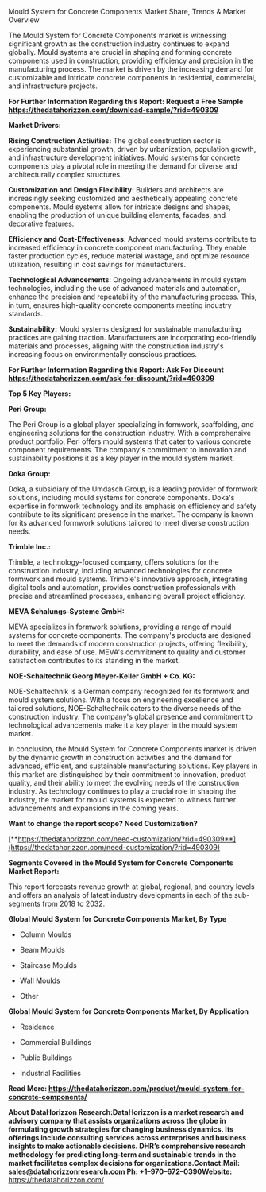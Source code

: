 Mould System for Concrete Components Market Share, Trends & Market
Overview

The Mould System for Concrete Components market is witnessing
significant growth as the construction industry continues to expand
globally. Mould systems are crucial in shaping and forming concrete
components used in construction, providing efficiency and precision in
the manufacturing process. The market is driven by the increasing demand
for customizable and intricate concrete components in residential,
commercial, and infrastructure projects.

**For Further Information Regarding this Report: Request a Free Sample
<https://thedatahorizzon.com/download-sample/?rid=490309>**

**Market Drivers:**

**Rising Construction Activities:** The global construction sector is
experiencing substantial growth, driven by urbanization, population
growth, and infrastructure development initiatives. Mould systems for
concrete components play a pivotal role in meeting the demand for
diverse and architecturally complex structures.

**Customization and Design Flexibility:** Builders and architects are
increasingly seeking customized and aesthetically appealing concrete
components. Mould systems allow for intricate designs and shapes,
enabling the production of unique building elements, facades, and
decorative features.

**Efficiency and Cost-Effectiveness:** Advanced mould systems contribute
to increased efficiency in concrete component manufacturing. They enable
faster production cycles, reduce material wastage, and optimize resource
utilization, resulting in cost savings for manufacturers.

**Technological Advancements**: Ongoing advancements in mould system
technologies, including the use of advanced materials and automation,
enhance the precision and repeatability of the manufacturing process.
This, in turn, ensures high-quality concrete components meeting industry
standards.

**Sustainability:** Mould systems designed for sustainable manufacturing
practices are gaining traction. Manufacturers are incorporating
eco-friendly materials and processes, aligning with the construction
industry's increasing focus on environmentally conscious practices.

**For Further Information Regarding this Report: Ask For Discount
<https://thedatahorizzon.com/ask-for-discount/?rid=490309>**

**Top 5 Key Players:**

**Peri Group:**

The Peri Group is a global player specializing in formwork, scaffolding,
and engineering solutions for the construction industry. With a
comprehensive product portfolio, Peri offers mould systems that cater to
various concrete component requirements. The company's commitment to
innovation and sustainability positions it as a key player in the mould
system market.

**Doka Group:**

Doka, a subsidiary of the Umdasch Group, is a leading provider of
formwork solutions, including mould systems for concrete components.
Doka's expertise in formwork technology and its emphasis on efficiency
and safety contribute to its significant presence in the market. The
company is known for its advanced formwork solutions tailored to meet
diverse construction needs.

**Trimble Inc.:**

Trimble, a technology-focused company, offers solutions for the
construction industry, including advanced technologies for concrete
formwork and mould systems. Trimble's innovative approach, integrating
digital tools and automation, provides construction professionals with
precise and streamlined processes, enhancing overall project efficiency.

**MEVA Schalungs-Systeme GmbH:**

MEVA specializes in formwork solutions, providing a range of mould
systems for concrete components. The company's products are designed to
meet the demands of modern construction projects, offering flexibility,
durability, and ease of use. MEVA's commitment to quality and customer
satisfaction contributes to its standing in the market.

**NOE-Schaltechnik Georg Meyer-Keller GmbH + Co. KG:**

NOE-Schaltechnik is a German company recognized for its formwork and
mould system solutions. With a focus on engineering excellence and
tailored solutions, NOE-Schaltechnik caters to the diverse needs of the
construction industry. The company's global presence and commitment to
technological advancements make it a key player in the mould system
market.

In conclusion, the Mould System for Concrete Components market is driven
by the dynamic growth in construction activities and the demand for
advanced, efficient, and sustainable manufacturing solutions. Key
players in this market are distinguished by their commitment to
innovation, product quality, and their ability to meet the evolving
needs of the construction industry. As technology continues to play a
crucial role in shaping the industry, the market for mould systems is
expected to witness further advancements and expansions in the coming
years.

**Want to change the report scope? Need Customization?**

[**https://thedatahorizzon.com/need-customization/?rid=490309**](https://thedatahorizzon.com/need-customization/?rid=490309)

**Segments Covered in the Mould System for Concrete Components Market
Report:**

This report forecasts revenue growth at global, regional, and country
levels and offers an analysis of latest industry developments in each of
the sub-segments from 2018 to 2032.

**Global Mould System for Concrete Components Market, By Type**

-   Column Moulds

-   Beam Moulds

-   Staircase Moulds

-   Wall Moulds

-   Other

**Global Mould System for Concrete Components Market, By Application**

-   Residence

-   Commercial Buildings

-   Public Buildings

-   Industrial Facilities

**Read More:
<https://thedatahorizzon.com/product/mould-system-for-concrete-components/>**

**About DataHorizzon Research:**DataHorizzon is a market research and
advisory company that assists organizations across the globe in
formulating growth strategies for changing business dynamics. Its
offerings include consulting services across enterprises and business
insights to make actionable decisions. DHR’s comprehensive research
methodology for predicting long-term and sustainable trends in the
market facilitates complex decisions for organizations.**Contact:Mail:**
<sales@datahorizzonresearch.com> **Ph:** +1–970–672–0390**Website:**
<https://thedatahorizzon.com/>

